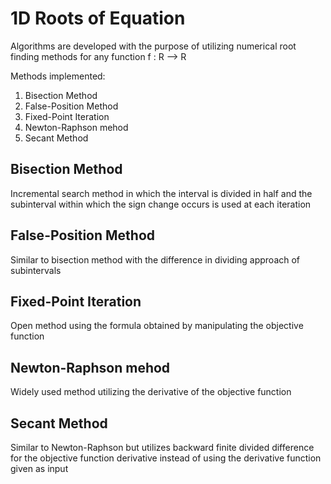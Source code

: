 # 1D Roots of Equation

Algorithms are developed with the purpose of utilizing numerical root finding methods for any function f : R ⟶ R

Methods implemented:

1. Bisection Method
2. False-Position Method
3. Fixed-Point Iteration
4. Newton-Raphson mehod
5. Secant Method

## Bisection Method

Incremental search method in which the interval is divided in half and the subinterval within which the sign change occurs is used at each iteration

## False-Position Method

Similar to bisection method with the difference in dividing approach of subintervals

## Fixed-Point Iteration

Open method using the formula obtained by manipulating the objective function

## Newton-Raphson mehod

Widely used method utilizing the derivative of the objective function

## Secant Method

Similar to Newton-Raphson but utilizes backward finite divided difference for the objective function derivative instead of using the derivative function given as input
